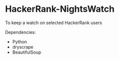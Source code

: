 # HackerRank-NightsWatch

To keep a watch on selected HackerRank users

Dependencies: 
- Python
- dryscrape
- BeautifulSoup